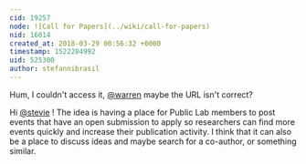 ```yaml
---
cid: 19257
node: ![Call for Papers](../wiki/call-for-papers)
nid: 16014
created_at: 2018-03-29 00:56:32 +0000
timestamp: 1522284992
uid: 525300
author: stefannibrasil
---
```


Hum, I couldn't access it, [@warren](/profile/warren) maybe the URL isn't correct?

Hi [@stevie](/profile/stevie) ! The idea is having a place for Public Lab members to post events that have an open submission to apply so researchers can find more events quickly and increase their publication activity. I think that it can also be a place to discuss ideas and maybe search for a co-author, or something similar. 